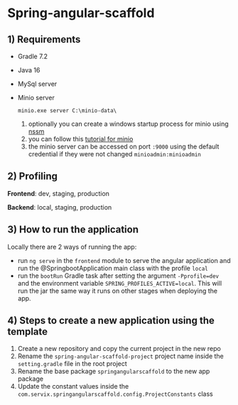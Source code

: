 # Spring-angular-scaffold

## 1) Requirements ##
* Gradle 7.2
* Java 16
* MySql server
* Minio server

     ```
     minio.exe server C:\minio-data\
     ```
  1) optionally you can create a windows startup process for minio using [nssm](https://nssm.cc/download)
  2) you can follow this [tutorial for minio](https://forum.duplicati.com/t/setting-up-self-hosted-minio-on-windows-10-with-automatically-renewing-ssl-certificate/645)
  3) the minio server can be accessed on port `:9000` using the default credential if they were not changed `minioadmin:minioadmin`
  
## 2) Profiling
**Frontend**: dev, staging, production

**Backend**: local, staging, production

## 3) How to run the application

Locally there are 2 ways of running the app:
* run `ng serve` in the `frontend` module to serve the angular application and run the @SpringbootApplication main class with the profile `local`
* run the `bootRun` Gradle task after setting the argument `-Pprofile=dev` and the environment variable `SPRING_PROFILES_ACTIVE=local`. This will run the jar the same way it runs on other stages when deploying the app.

## 4) Steps to create a new application using the template
1) Create a new repository and copy the current project in the new repo
2) Rename the `spring-angular-scaffold-project` project name inside the `setting.gradle` file in the root project
3) Rename the base package `springangularscaffold` to the new app package
4) Update the constant values inside the `com.servix.springangularscaffold.config.ProjectConstants` class
